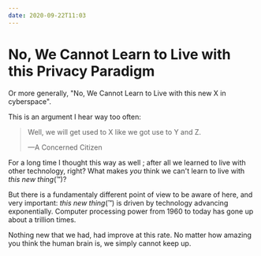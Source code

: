```yaml
---
date: 2020-09-22T11:03
---
```


# No, We Cannot Learn to Live with this Privacy Paradigm

Or more generally, "No, We Cannot Learn to Live with this new X in cyberspace".

This is an argument I hear way too often:

> Well, we will get used to X like we got use to Y and Z.
> <footer class="">—A Concerned Citizen</footer>

For a long time I thought this way as well ; after all we learned to live with
other technology, right? What makes _you_ think we can't learn to live with
_this new thing_(™)?

But there is a fundamentaly different point of view to be aware of here, and
very important: _this new thing_(™) is driven by technology advancing
exponentially. Computer processing power from 1960 to today has gone up about a
trillion times.

Nothing new that we had, had improve at this rate. No matter how amazing you
think the human brain is, we simply cannot keep up.

